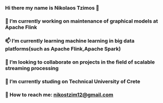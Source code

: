 ### Hi there my name is Nikolaos Tzimos 👋

### 🔭 I’m currently working on maintenance of graphical models at Apache Flink
### 📫 I’m currently learning machine learning in big data platforms(such as Apache Flink,Apache Spark)
### 👯 I’m looking to collaborate on projects in the field of scalable streaming processing
### 🌱 I’m currently studing on Technical University of Crete
### 💬 How to reach me: nikostzim12@gmail.com

<!--
**NikolasTz/NikolasTz** is a ✨ _special_ ✨ repository because its `README.md` (this file) appears on your GitHub profile.

🔭 I’m currently working on maintenance of graphical models at Apache Flink
📫 I’m currently learning machine learning in big data platforms(such as Apache Flink,Apache Spark)
👯 I’m looking to collaborate on projects in the field of scalable streaming processing
🌱 I’m currently studing on Technical University of Crete
💬 How to reach me: nikostzim12@gmail.com

Here are some ideas to get you started:

- 🔭 I’m currently working on ...
- 🌱 I’m currently learning ...
- 👯 I’m looking to collaborate on ...
- 🤔 I’m looking for help with ...
- 💬 Ask me about ...
- 📫 How to reach me: ...
- 😄 Pronouns: ...
- ⚡ Fun fact: ...
-->
